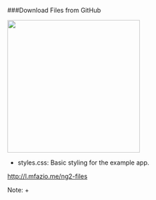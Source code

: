 ###Download Files from GitHub

<img src="img/GitHub-Mark-DarkGray.png" height="300" />

+ styles.css: Basic styling for the example app.

<a href="https://github.com/MFazio23/ng2-hands-on/tree/master/ng2-hands-on-files">http://l.mfazio.me/ng2-files</a>

Note:
+ 